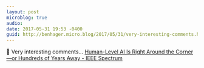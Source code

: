 ```yaml
---
layout: post
microblog: true
audio: 
date: 2017-05-31 19:53 -0400
guid: http://benhager.micro.blog/2017/05/31/very-interesting-comments.html
---
```

🔬 Very interesting comments... [Human-Level AI Is Right Around the Corner—or Hundreds of Years Away - IEEE Spectrum](http://spectrum.ieee.org/computing/software/humanlevel-ai-is-right-around-the-corner-or-hundreds-of-years-away)
